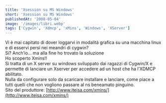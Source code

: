 ```yaml
---
title: 'Xsession su MS Windows'
short: 'Xsession su MS Windows'
publishedAt: '2008-05-04'
image: '/images/libri.webp'
tags: ['Cygwin', 'Xdmcp', 'xMins', 'Windows', 'XServer']
---
```


Vi è mai capitato di dover loggarvi in modalità grafica su una macchina linux e di esservi persi nei meandri di cygwin?  
 Si? Anch’io… ma alla fine ho trovato la soluzione  
 Ho scoperto Xmins!!  
 Si tratta di un X server su windows sviluppato dai ragazzi di Cygwin/X e permette di lanciare un Xserver per accedere ad un host che ha l’XDMCP abilitato.  
 Nulla da configurare solo da scaricare installare e lanciare, come piace a tutti quelli che non vogliono passare al ns beneamato pinguino.  
 Sito del produttore: [http://www.iteisa.com/xmins/](http://www.iteisa.com/xmins/)